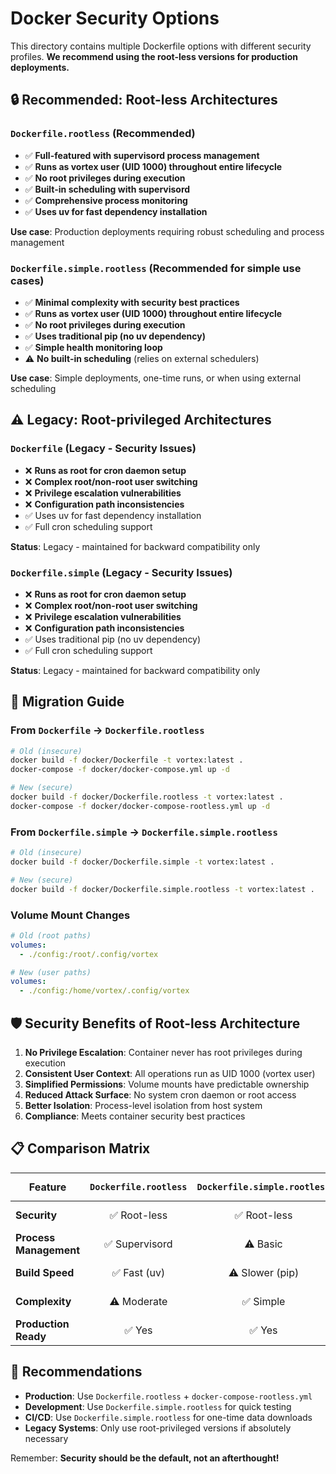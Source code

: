 # Docker Security Options

This directory contains multiple Dockerfile options with different security profiles. **We recommend using the root-less versions for production deployments.**

## 🔒 **Recommended: Root-less Architectures**

### `Dockerfile.rootless` (Recommended)
- ✅ **Full-featured with supervisord process management**
- ✅ **Runs as vortex user (UID 1000) throughout entire lifecycle** 
- ✅ **No root privileges during execution**
- ✅ **Built-in scheduling with supervisord**
- ✅ **Comprehensive process monitoring**
- ✅ **Uses uv for fast dependency installation**

**Use case**: Production deployments requiring robust scheduling and process management

### `Dockerfile.simple.rootless` (Recommended for simple use cases)
- ✅ **Minimal complexity with security best practices**
- ✅ **Runs as vortex user (UID 1000) throughout entire lifecycle**
- ✅ **No root privileges during execution**
- ✅ **Uses traditional pip (no uv dependency)**
- ✅ **Simple health monitoring loop**
- ⚠️ **No built-in scheduling** (relies on external schedulers)

**Use case**: Simple deployments, one-time runs, or when using external scheduling

## ⚠️ **Legacy: Root-privileged Architectures**

### `Dockerfile` (Legacy - Security Issues)
- ❌ **Runs as root for cron daemon setup**
- ❌ **Complex root/non-root user switching**
- ❌ **Privilege escalation vulnerabilities**
- ❌ **Configuration path inconsistencies**
- ✅ Uses uv for fast dependency installation
- ✅ Full cron scheduling support

**Status**: Legacy - maintained for backward compatibility only

### `Dockerfile.simple` (Legacy - Security Issues)  
- ❌ **Runs as root for cron daemon setup**
- ❌ **Complex root/non-root user switching** 
- ❌ **Privilege escalation vulnerabilities**
- ❌ **Configuration path inconsistencies**
- ✅ Uses traditional pip (no uv dependency)
- ✅ Full cron scheduling support

**Status**: Legacy - maintained for backward compatibility only

## 🚀 **Migration Guide**

### From `Dockerfile` → `Dockerfile.rootless`
```bash
# Old (insecure)
docker build -f docker/Dockerfile -t vortex:latest .
docker-compose -f docker/docker-compose.yml up -d

# New (secure) 
docker build -f docker/Dockerfile.rootless -t vortex:latest .
docker-compose -f docker/docker-compose-rootless.yml up -d
```

### From `Dockerfile.simple` → `Dockerfile.simple.rootless`
```bash
# Old (insecure)
docker build -f docker/Dockerfile.simple -t vortex:latest .

# New (secure)
docker build -f docker/Dockerfile.simple.rootless -t vortex:latest .
```

### Volume Mount Changes
```yaml
# Old (root paths)
volumes:
  - ./config:/root/.config/vortex

# New (user paths)  
volumes:
  - ./config:/home/vortex/.config/vortex
```

## 🛡️ **Security Benefits of Root-less Architecture**

1. **No Privilege Escalation**: Container never has root privileges during execution
2. **Consistent User Context**: All operations run as UID 1000 (vortex user)
3. **Simplified Permissions**: Volume mounts have predictable ownership
4. **Reduced Attack Surface**: No system cron daemon or root access
5. **Better Isolation**: Process-level isolation from host system
6. **Compliance**: Meets container security best practices

## 📋 **Comparison Matrix**

| Feature | `Dockerfile.rootless` | `Dockerfile.simple.rootless` | `Dockerfile` (Legacy) | `Dockerfile.simple` (Legacy) |
|---------|:---------------------:|:----------------------------:|:---------------------:|:----------------------------:|
| **Security** | ✅ Root-less | ✅ Root-less | ❌ Root-privileged | ❌ Root-privileged |
| **Process Management** | ✅ Supervisord | ⚠️ Basic | ✅ System Cron | ✅ System Cron |
| **Build Speed** | ✅ Fast (uv) | ⚠️ Slower (pip) | ✅ Fast (uv) | ⚠️ Slower (pip) |
| **Complexity** | ⚠️ Moderate | ✅ Simple | ❌ Complex | ⚠️ Moderate |
| **Production Ready** | ✅ Yes | ✅ Yes | ❌ Security Issues | ❌ Security Issues |

## 🎯 **Recommendations**

- **Production**: Use `Dockerfile.rootless` + `docker-compose-rootless.yml`
- **Development**: Use `Dockerfile.simple.rootless` for quick testing
- **CI/CD**: Use `Dockerfile.simple.rootless` for one-time data downloads
- **Legacy Systems**: Only use root-privileged versions if absolutely necessary

Remember: **Security should be the default, not an afterthought!**